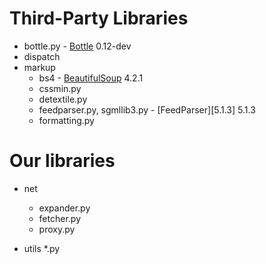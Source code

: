 # Third-Party Libraries

* bottle.py - [Bottle][b] 0.12-dev
* dispatch
* markup
    * bs4 - [BeautifulSoup][bs] 4.2.1
    * cssmin.py
    * detextile.py
    * feedparser.py, sgmllib3.py - [FeedParser][5.1.3] 5.1.3
    * formatting.py

# Our libraries

* net
    * expander.py
    * fetcher.py
    * proxy.py
    
* utils
    *.py

[b]: http://bottlepy.org
[bs]: http://www.crummy.com/software/BeautifulSoup/
[fp]: http://pypi.python.org/pypi/feedparser/
